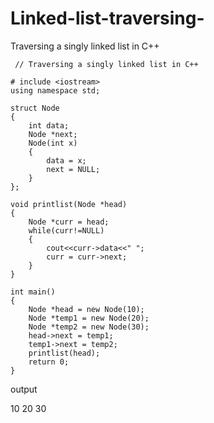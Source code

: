 # Linked-list-traversing-
Traversing a singly linked list in C++



     // Traversing a singly linked list in C++

    # include <iostream>
    using namespace std;

    struct Node
    {
        int data;
        Node *next;
        Node(int x)
        {
            data = x;
            next = NULL;
        }
    };

    void printlist(Node *head)
    {
        Node *curr = head;
        while(curr!=NULL)
        {
            cout<<curr->data<<" ";
            curr = curr->next;
        }
    }

    int main()
    {
        Node *head = new Node(10);
        Node *temp1 = new Node(20);
        Node *temp2 = new Node(30);
        head->next = temp1;
        temp1->next = temp2;
        printlist(head);
        return 0;
    }
   
   
   
output

10 20 30 
